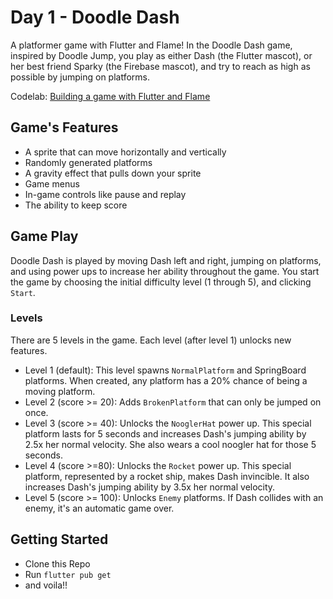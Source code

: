 # Day 1 - Doodle Dash

A platformer game with Flutter and Flame! In the Doodle Dash game, inspired by Doodle Jump, you play as either Dash (the Flutter mascot), or her best friend Sparky (the Firebase mascot), and try to reach as high as possible by jumping on platforms.

Codelab: [Building a game with Flutter and Flame](https://codelabs.developers.google.com/codelabs/flutter-flame-game)

## Game's Features

- A sprite that can move horizontally and vertically
- Randomly generated platforms
- A gravity effect that pulls down your sprite
- Game menus
- In-game controls like pause and replay
- The ability to keep score

## Game Play

Doodle Dash is played by moving Dash left and right, jumping on platforms, and using power ups to increase her ability throughout the game. You start the game by choosing the initial difficulty level (1 through 5), and clicking `Start`.

###  Levels

There are 5 levels in the game. Each level (after level 1) unlocks new features.

- Level 1 (default): This level spawns `NormalPlatform` and SpringBoard platforms. When created, any platform has a 20% chance of being a moving platform.
- Level 2 (score >= 20): Adds `BrokenPlatform` that can only be jumped on once.
- Level 3 (score >= 40): Unlocks the `NooglerHat` power up. This special platform lasts for 5 seconds and increases Dash's jumping ability by 2.5x her normal velocity. She also wears a cool noogler hat for those 5 seconds.
- Level 4 (score >=80): Unlocks the `Rocket` power up. This special platform, represented by a rocket ship, makes Dash invincible. It also increases Dash's jumping ability by 3.5x her normal velocity.
- Level 5 (score >= 100): Unlocks `Enemy` platforms. If Dash collides with an enemy, it's an automatic game over.

## Getting Started

- Clone this Repo
- Run `flutter pub get`
- and voila!!